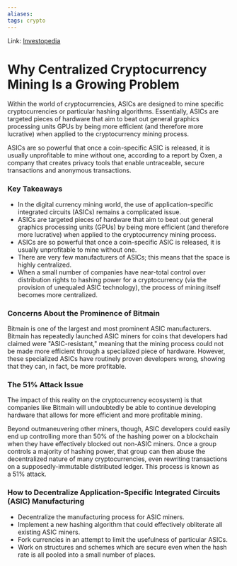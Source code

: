```yaml
---
aliases:
tags: crypto
---
```

Link: [Investopedia](https://www.investopedia.com/investing/why-centralized-crypto-mining-growing-problem/)

# Why Centralized Cryptocurrency Mining Is a Growing Problem
Within the world of cryptocurrencies, ASICs are designed to mine specific cryptocurrencies or particular hashing algorithms. Essentially, ASICs are targeted pieces of hardware that aim to beat out general graphics processing units GPUs by being more efficient (and therefore more lucrative) when applied to the cryptocurrency mining process.

ASICs are so powerful that once a coin-specific ASIC is released, it is usually unprofitable to mine without one, according to a report by Oxen, a company that creates privacy tools that enable untraceable, secure transactions and anonymous transactions.

### Key Takeaways
-   In the digital currency mining world, the use of application-specific integrated circuits (ASICs) remains a complicated issue.
-   ASICs are targeted pieces of hardware that aim to beat out general graphics processing units (GPUs) by being more efficient (and therefore more lucrative) when applied to the cryptocurrency mining process.
-   ASICs are so powerful that once a coin-specific ASIC is released, it is usually unprofitable to mine without one.
-   There are very few manufacturers of ASICs; this means that the space is highly centralized.
-   When a small number of companies have near-total control over distribution rights to hashing power for a cryptocurrency (via the provision of unequaled ASIC technology), the process of mining itself becomes more centralized.

### Concerns About the Prominence of Bitmain
Bitmain is one of the largest and most prominent ASIC manufacturers. Bitmain has repeatedly launched ASIC miners for coins that developers had claimed were "ASIC-resistant," meaning that the mining process could not be made more efficient through a specialized piece of hardware. However, these specialized ASICs have routinely proven developers wrong, showing that they can, in fact, be more profitable.

### The 51% Attack Issue
The impact of this reality on the cryptocurrency ecosystem) is that companies like Bitmain will undoubtedly be able to continue developing hardware that allows for more efficient and more profitable mining.

Beyond outmaneuvering other miners, though, ASIC developers could easily end up controlling more than 50% of the hashing power on a blockchain when they have effectively blocked out non-ASIC miners. Once a group controls a majority of hashing power, that group can then abuse the decentralized nature of many cryptocurrencies, even rewriting transactions on a supposedly-immutable distributed ledger. This process is known as a 51% attack.

### How to Decentralize Application-Specific Integrated Circuits (ASIC) Manufacturing
* Decentralize the manufacturing process for ASIC miners. 
* Implement a new hashing algorithm that could effectively obliterate all existing ASIC miners.
* Fork currencies in an attempt to limit the usefulness of particular ASICs.
* Work on structures and schemes which are secure even when the hash rate is all pooled into a small number of places.
